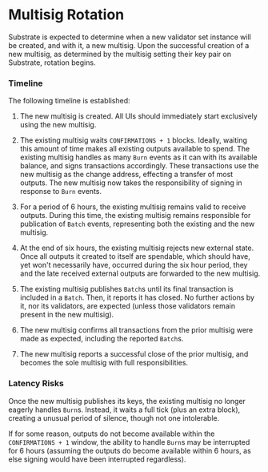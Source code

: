 # Multisig Rotation

Substrate is expected to determine when a new validator set instance will be
created, and with it, a new multisig. Upon the successful creation of a new
multisig, as determined by the multisig setting their key pair on Substrate,
rotation begins.

### Timeline

The following timeline is established:

1) The new multisig is created. All UIs should immediately start exclusively
   using the new multisig.

2) The existing multisig waits `CONFIRMATIONS + 1` blocks. Ideally, waiting this
   amount of time makes all existing outputs available to spend. The existing
   multisig handles as many `Burn` events as it can with its available balance,
   and signs transactions accordingly. These transactions use the new multisig
   as the change address, effecting a transfer of most outputs. The new multisig
   now takes the responsibility of signing in response to `Burn` events.

3) For a period of 6 hours, the existing multisig remains valid to receive
   outputs. During this time, the existing multisig remains responsible for
   publication of `Batch` events, representing both the existing and the new
   multisig.

4) At the end of six hours, the existing multisig rejects new external state.
   Once all outputs it created to itself are spendable, which should have, yet
   won't necessarily have, occurred during the six hour period, they and the
   late received external outputs are forwarded to the new multisig.

5) The existing multisig publishes `Batch`s until its final transaction is
   included in a `Batch`. Then, it reports it has closed. No further actions by
   it, nor its validators, are expected (unless those validators remain present
   in the new multisig).

6) The new multisig confirms all transactions from the prior multisig were made
   as expected, including the reported `Batch`s.

7) The new multisig reports a successful close of the prior multisig, and
   becomes the sole multisig with full responsibilities.

### Latency Risks

Once the new multisig publishes its keys, the existing multisig no longer
eagerly handles `Burn`s. Instead, it waits a full tick (plus an extra block),
creating a unusual period of silence, though not one intolerable.

If for some reason, outputs do not become available within the
`CONFIRMATIONS + 1` window, the ability to handle `Burn`s may be interrupted for
6 hours (assuming the outputs do become available within 6 hours, as else
signing would have been interrupted regardless).
